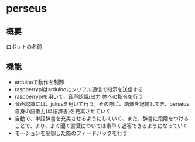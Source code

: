 # perseus

## 概要
ロボットの名前

## 機能
* arduinoで動作を制御
* raspberrypiはarduinoにシリアル通信で指示を送信する
* raspberrypiを用いて、音声認識/出力 体への指令を行う
* 音声認識には、juliusを用いて行う。その際に、語彙を記憶してき、perseus自身の語彙力(単語辞書)を充実させていく
* 自動で、単語辞書を充実させるようにしていく、また、辞書に段階をつけることで、より、よく聞く言葉については素早く返答できるようになっていく
* モーションを制御した際のフィードバックを行う